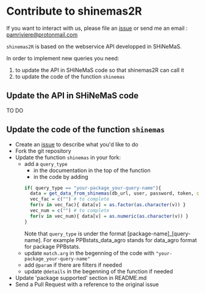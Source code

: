 # Contribute to shinemas2R

If you want to interact with us, please file an [issue](http://github.com/priviere/shinemas2R/issues) or send me an email : pamriviere@protonmail.com


`shinemas2R` is based on the webservice API developped in SHiNeMaS.

In order to implement new queries you need:

1. to update the API in SHiNeMaS code so that shinemas2R can call it
2. to update the code of the function `shinemas` 

## Update the API in SHiNeMaS code

TO DO

## Update the code of the function `shinemas` 

- Create an [issue](http://github.com/priviere/shinemas2R/issues) to describe what you'd like to do
- Fork the git repository
- Update the function `shinemas` in your fork:
  - add a `query_type`
    - in the documentation in the top of the function
    - in the code by adding
    ```R
    if( query_type == "your-package_your-query-name"){
      data = get_data_from_shinemas(db_url, user, password, token, query = "your-package_your-query-name")
      vec_fac = c("") # to complete
      for(v in vec_fac){ data[v] = as.factor(as.character(v)) }
      vec_num = c("") # to complete
      for(v in vec_num){ data[v] = as.numeric(as.character(v)) }
    }
    ```
    Note that `query_type` is under the format [package-name]_[query-name]. For example PPBstats_data_agro stands for data_agro format for package PPBstats.
  - update `match.arg` in the begenning of the code with `"your-package_your-query-name"`
  - add `@param` if there are filters if needed
  - update `@details` in the begenning of the function if needed
- Update 'package supported' section in README.md
- Send a Pull Request with a reference to the original issue









    
